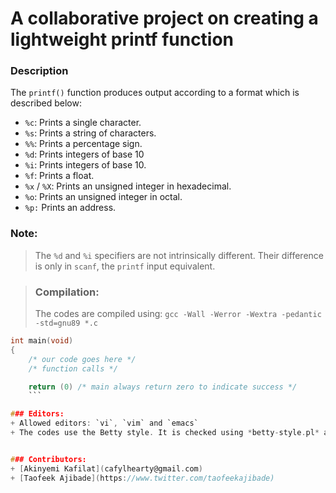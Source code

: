 # A collaborative project on creating a lightweight printf function

### Description

The `printf()` function produces output according to a format which is described below:

+ `%c`:	Prints a single character.
+ `%s`:	Prints a string of characters.
+ `%%`:	Prints a percentage sign.
+ `%d`:	Prints integers of base 10
+ `%i`:	Prints integers of base 10.
+ `%f`:	Prints a float.
+ `%x` / `%X`: Prints an unsigned integer in hexadecimal.
+ `%o`:	Prints an unsigned integer in octal.
+ `%p:`	Prints an address.

### Note:
> The `%d` and `%i` specifiers are not intrinsically different.
> Their difference is only in `scanf`, the `printf` input equivalent.

> ### Compilation:
> The codes are compiled using:
> `gcc -Wall -Werror -Wextra -pedantic -std=gnu89 *.c`

```C
int main(void)
{
	/* our code goes here */
	/* function calls */

	return (0) /* main always return zero to indicate success */
	```

### Editors:
+ Allowed editors: `vi`, `vim` and `emacs`
+ The codes use the Betty style. It is checked using *betty-style.pl* and *betty-doc.pl*


### Contributors:
+ [Akinyemi Kafilat](cafylhearty@gmail.com)
+ [Taofeek Ajibade](https://www.twitter.com/taofeekajibade)
